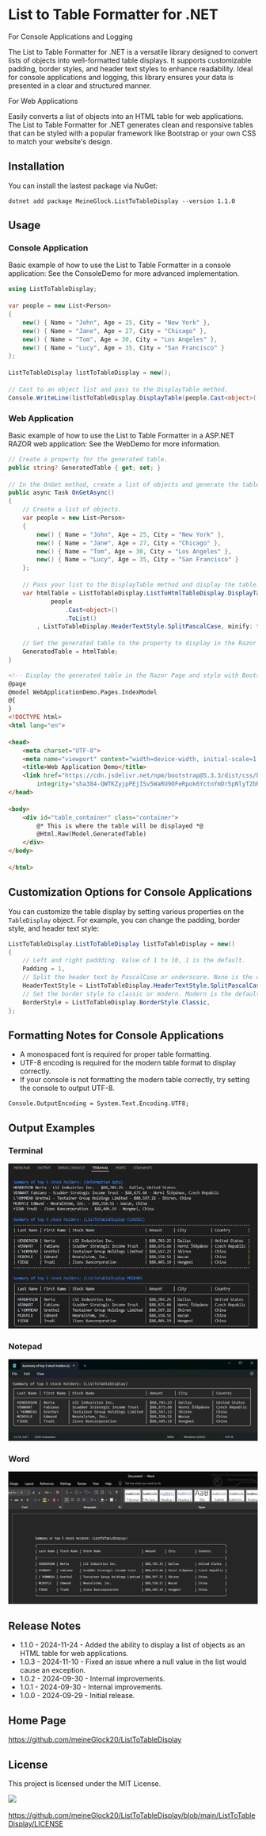 # List to Table Formatter for .NET

For Console Applications and Logging

The List to Table Formatter for .NET is a versatile library designed to convert lists of objects into well-formatted table displays. It supports customizable padding, border styles, and header text styles to enhance readability. Ideal for console applications and logging, this library ensures your data is presented in a clear and structured manner.

For Web Applications

Easily converts a list of objects into an HTML table for web applications. 
The List to Table Formatter for .NET generates clean and responsive tables that can be styled with a popular framework like Bootstrap or your own CSS to match your website's design. 

## Installation

You can install the lastest package via NuGet:
```
dotnet add package MeineGlock.ListToTableDisplay --version 1.1.0
```

## Usage

### Console Application

Basic example of how to use the List to Table Formatter in a console application:
See the ConsoleDemo for more advanced implementation.

```csharp
using ListToTableDisplay;

var people = new List<Person>
{
    new() { Name = "John", Age = 25, City = "New York" },
    new() { Name = "Jane", Age = 27, City = "Chicago" },
    new() { Name = "Tom", Age = 30, City = "Los Angeles" },
    new() { Name = "Lucy", Age = 35, City = "San Francisco" }
};

ListToTableDisplay listToTableDisplay = new();

// Cast to an object list and pass to the DisplayTable method.
Console.WriteLine(listToTableDisplay.DisplayTable(people.Cast<object>().ToList()));
```
### Web Application

Basic example of how to use the List to Table Formatter in a ASP.NET RAZOR web application:
See the WebDemo for more information.
```csharp
// Create a property for the generated table.
public string? GeneratedTable { get; set; }

// In the OnGet method, create a list of objects and generate the table.
public async Task OnGetAsync()
{
    // Create a list of objects.
    var people = new List<Person>
    {
        new() { Name = "John", Age = 25, City = "New York" },
        new() { Name = "Jane", Age = 27, City = "Chicago" },
        new() { Name = "Tom", Age = 30, City = "Los Angeles" },
        new() { Name = "Lucy", Age = 35, City = "San Francisco" }
    };

    // Pass your list to the DisplayTable method and display the table.
    var htmlTable = ListToTableDisplay.ListToHtmlTableDisplay.DisplayTable(
            people
                .Cast<object>()
                .ToList()
        , ListToTableDisplay.HeaderTextStyle.SplitPascalCase, minify: false, tableClass: "table table-striped table-hover", tableId: "peopleTable");

    // Set the generated table to the property to display in the Razor Page.
    GeneratedTable = htmlTable;
}
```
```html
<!-- Display the generated table in the Razor Page and style with Bootstrap. -->
@page
@model WebApplicationDemo.Pages.IndexModel
@{
}
<!DOCTYPE html>
<html lang="en">

<head>
    <meta charset="UTF-8">
    <meta name="viewport" content="width=device-width, initial-scale=1.0">
    <title>Web Application Demo</title>
    <link href="https://cdn.jsdelivr.net/npm/bootstrap@5.3.3/dist/css/bootstrap.min.css" rel="stylesheet"
        integrity="sha384-QWTKZyjpPEjISv5WaRU9OFeRpok6YctnYmDr5pNlyT2bRjXh0JMhjY6hW+ALEwIH" crossorigin="anonymous">
</head>

<body>
    <div id="table_container" class="container">
        @* This is where the table will be displayed *@
        @Html.Raw(Model.GeneratedTable)
    </div>
</body>

</html>
```

## Customization Options for Console Applications

You can customize the table display by setting various properties on the `TableDisplay` object. For example, you can change the padding, border style, and header text style:

```csharp
ListToTableDisplay.ListToTableDisplay listToTableDisplay = new()
{
    // Left and right paddding. Value of 1 to 10, 1 is the default.
    Padding = 1,
    // Split the header text by PascalCase or underscore. None is the default.
    HeaderTextStyle = ListToTableDisplay.HeaderTextStyle.SplitPascalCase,
    // Set the border style to classic or modern. Modern is the default.
    BorderStyle = ListToTableDisplay.BorderStyle.Classic,
};
```
## Formatting Notes for Console Applications
- A monospaced font is required for proper table formatting.
- UTF-8 encoding is required for the modern table format to display correctly.
- If your console is not formatting the modern table correctly, try setting the console to output UTF-8.
```
Console.OutputEncoding = System.Text.Encoding.UTF8;
```

## Output Examples
### Terminal
![Screenshot 2024-09-28 102758](https://github.com/meineGlock20/ListToTableDisplay/blob/main/images/Screenshot%202024-09-28%20102758.png)

### Notepad
![Screenshot 2024-09-28 084009](https://github.com/meineGlock20/ListToTableDisplay/blob/main/images/Screenshot%202024-09-28%20084009.png)

### Word
![Screenshot 2024-09-28 084532](https://github.com/meineGlock20/ListToTableDisplay/blob/main/images/Screenshot%202024-09-28%20084532.png)

## Release Notes
- 1.1.0 - 2024-11-24 - Added the ability to display a list of objects as an HTML table for web applications.
- 1.0.3 - 2024-11-10 - Fixed an issue where a null value in the list would cause an exception.
- 1.0.2 - 2024-09-30 - Internal improvements.
- 1.0.1 - 2024-09-30 - Internal improvements.
- 1.0.0 - 2024-09-29 - Initial release.

## Home Page
https://github.com/meineGlock20/ListToTableDisplay

## License

This project is licensed under the MIT License.

![](https://img.shields.io/badge/License-MIT-blue.svg)

https://github.com/meineGlock20/ListToTableDisplay/blob/main/ListToTableDisplay/LICENSE

